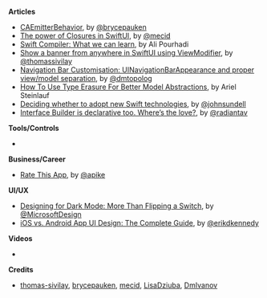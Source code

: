 
**Articles**

* [CAEmitterBehavior](https://bryce.co/caemitterbehavior/), by [@brycepauken](https://twitter.com/brycepauken)
* [The power of Closures in SwiftUI](https://mecid.github.io/2019/11/06/the-power-of-closures-in-swiftui/), by [@mecid](https://twitter.com/mecid)
* [Swift Compiler: What we can learn](https://medium.com/flawless-app-stories/swift-compiler-what-we-can-learn-96872ea4b1b8), by Ali Pourhadi
* [Show a banner from anywhere in SwiftUI using ViewModifier](https://www.morningswiftui.com/blog/show-a-banner-from-anywhere-in-swiftui-using-viewmodifier), by [@thomassivilay](https://twitter.com/thomassivilay)
* [Navigation Bar Customisation: UINavigationBarAppearance and proper view/model separation](https://dmtopolog.com/navigation-bar-customisation-2/), by [@dmtopolog](https://twitter.com/dmtopolog)
* [How To Use Type Erasure For Better Model Abstractions](https://tech.okcupid.com/using-type-erasure/), by Ariel Steinlauf
* [Deciding whether to adopt new Swift technologies](https://www.swiftbysundell.com/articles/deciding-whether-to-adopt-new-swift-technologies/), by [@johnsundell](https://twitter.com/johnsundell)
* [Interface Builder is declarative too. Where’s the love?](https://aplus.rs/2019/interface-builder-is-declarative-too/), by [@radiantav](https://twitter.com/radiantav)

**Tools/Controls**

*

**Business/Career**

* [Rate This App](https://steamclock.com/blog/2019/09/app-reviews/), by [@apike](https://twitter.com/apike)

**UI/UX**

* [Designing for Dark Mode: More Than Flipping a Switch](https://medium.com/microsoft-design/designing-for-dark-mode-more-than-flipping-a-switch-c21fb38722d2), by [@MicrosoftDesign](https://twitter.com/MicrosoftDesign)
* [iOS vs. Android App UI Design: The Complete Guide](https://learnui.design/blog/ios-vs-android-app-ui-design-complete-guide.html), by [@erikdkennedy](https://twitter.com/erikdkennedy)

**Videos**

*

**Credits**

* [thomas-sivilay](https://github.com/thomas-sivilay), [brycepauken](https://github.com/brycepauken), [mecid](https://github.com/mecid), [LisaDziuba](https://github.com/lisadziuba), [DmIvanov](https://github.com/DmIvanov)
